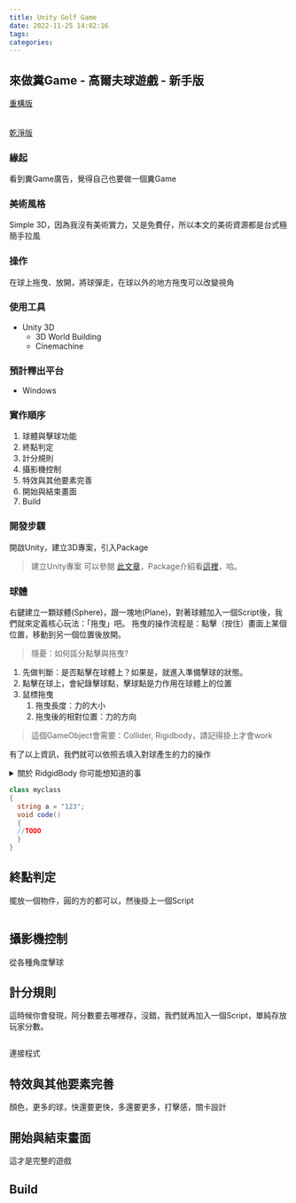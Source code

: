 ```yaml
---
title: Unity Golf Game
date: 2022-11-25 14:02:16
tags:
categories:
---
```


## 來做糞Game - 高爾夫球遊戲 - 新手版

[重構版]()

######

[乾淨版]()

### 緣起

看到糞Game廣告，覺得自己也要做一個糞Game

### 美術風格

Simple 3D，因為我沒有美術實力，又是免費仔，所以本文的美術資源都是台式極簡手拉風

### 操作

在球上拖曳、放開，將球彈走，在球以外的地方拖曳可以改變視角

### 使用工具

+ Unity 3D
  + 3D World Building
  + Cinemachine

### 預計釋出平台

+ Windows

### 實作順序

1. 球體與擊球功能
2. 終點判定
3. 計分規則
4. 攝影機控制
5. 特效與其他要素完善
6. 開始與結束畫面
7. Build

### 開發步驟

開啟Unity，建立3D專案，引入Package

> 建立Unity專案 可以參閱 [此文章]()，Package介紹看[這裡]()，哈。

### 球體

右鍵建立一顆球體(Sphere)，跟一塊地(Plane)，對著球體加入一個Script後，我們就來定義核心玩法：「拖曳」吧。
拖曳的操作流程是：點擊（按住）畫面上某個位置，移動到另一個位置後放開。
>隱憂：如何區分點擊與拖曳?

1. 先做判斷：是否點擊在球體上？如果是，就進入準備擊球的狀態。
2. 點擊在球上，會紀錄擊球點，擊球點是力作用在球體上的位置
3. 鼠標拖曳
   1. 拖曳長度：力的大小
   2. 拖曳後的相對位置：力的方向

> 這個GameObject會需要：Collider, Rigidbody，請記得掛上才會work
>
有了以上資訊，我們就可以依照去填入對球產生的力的操作

<details>
<summary>關於 RidgidBody 你可能想知道的事</summary>

+ [RigidBody實驗+Gif動圖解說]()
+ [官方文件](https://docs.unity3d.com/ScriptReference/Rigidbody.AddForceAtPosition.html)

</details>

``` C#
class myclass
{
  string a = "123";
  void code() 
  {
  //TODO
  }
}
```

## 終點判定

擺放一個物件，圓的方的都可以，然後掛上一個Script

```C#

```

## 攝影機控制

從各種角度擊球

## 計分規則

這時候你會發現，阿分數要去哪裡存，沒錯，我們就再加入一個Script，單純存放玩家分數。

```C#
```

連接程式

## 特效與其他要素完善

顏色，更多的球，快還要更快，多還要更多，打擊感，關卡設計

## 開始與結束畫面

這才是完整的遊戲

## Build



